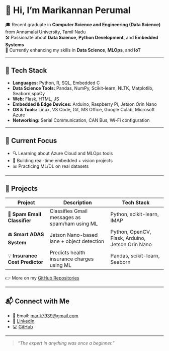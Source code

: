 # 👋 Hi, I’m Marikannan Perumal

🎓 Recent graduate in **Computer Science and Engineering (Data Science)** from Annamalai University, Tamil Nadu  
🛠️ Passionate about **Data Science**, **Python Development**, and **Embedded Systems**  
🚀 Currently enhancing my skills in **Data Science**, **MLOps**, and **IoT**

---

## 🔧 Tech Stack
- **Languages:** Python, R, SQL, Embedded C
- **Data Science Tools:** Pandas, NumPy, Scikit-learn, NLTK, Matplotlib, Seaborn,spaCy
- **Web:** Flask, HTML, JS
- **Embedded & Edge Devices:** Arduino, Raspberry Pi, Jetson Orin Nano
- **OS & Tools:** Linux, VS Code, Git, MS Office, Google Colab, Microsoft Azure
- **Networking:** Serial Communication, CAN Bus, Wi-Fi configuration

---

## 🌱 Current Focus
- 🔍 Learning about Azure Cloud and MLOps tools
- 🤖 Building real-time embedded + vision projects
- 📊 Practicing ML/DL on real datasets

---

## 📁 Projects

| Project | Description | Tech Stack |
|--------|-------------|------------|
| 🔐 **Spam Email Classifier** | Classifies Gmail messages as spam/ham using ML | Python, scikit-learn, IMAP |
| 🚘 **Smart ADAS System** | Jetson Nano-based lane + object detection | Python, OpenCV, Flask, Arduino, Jetson Orin Nano |
| 💡 **Insurance Cost Predictor** | Predicts health insurance charges using ML | Pandas, scikit-learn, Seaborn |

👉 More on my [GitHub Repositories](https://github.com/marik7939)

---

## 📬 Connect with Me

- 📧 Email: [marik7939@gmail.com](mailto:marik7939@gmail.com)
- 🔗 [LinkedIn](https://www.linkedin.com/in/marik1804/)
- 💻 [GitHub](https://github.com/marik7939)

---

> _“The expert in anything was once a beginner.”_
